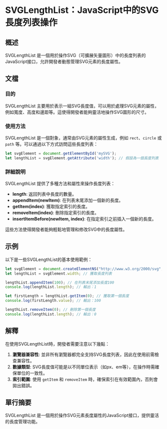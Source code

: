 <!--
Meta Description: # SVGLengthList：JavaScript中的SVG長度列表操作 ## 概述 SVGLengthList 是一個用於操作SVG（可擴展矢量圖形）中的長度列表的JavaScript接口，允許開發者動態管理SVG元素的長度屬性。 ## 文檔 ### 目的 SVGLengthList 主要用於表...
Meta Keywords: lengthlist, svglengthlist, let, svgelement, length
-->

# SVGLengthList：JavaScript中的SVG長度列表操作

## 概述
SVGLengthList 是一個用於操作SVG（可擴展矢量圖形）中的長度列表的JavaScript接口，允許開發者動態管理SVG元素的長度屬性。

## 文檔
### 目的
SVGLengthList 主要用於表示一組SVG長度值，可以用於處理SVG元素的屬性，例如寬度、高度和邊距等。這使得開發者能夠靈活地操作SVG圖形的尺寸。

### 使用方法
SVGLengthList 是一個對象，通常由SVG元素的屬性生成，例如 `rect`、`circle` 或 `path` 等。可以通過以下方式訪問這些長度列表：

```javascript
let svgElement = document.getElementById('mySVG');
let lengthList = svgElement.getAttribute('width'); // 假設為一個長度列表
```

### 詳細說明
SVGLengthList 提供了多種方法和屬性來操作長度列表：

- **length**: 返回列表中長度的數量。
- **appendItem(newItem)**: 在列表末尾添加一個新的長度。
- **getItem(index)**: 獲取指定索引的長度。
- **removeItem(index)**: 刪除指定索引的長度。
- **insertItemBefore(newItem, index)**: 在指定索引之前插入一個新的長度。

這些方法使得開發者能夠輕鬆地管理和修改SVG中的長度屬性。

## 示例
以下是一些SVGLengthList的基本使用範例：

```javascript
let svgElement = document.createElementNS("http://www.w3.org/2000/svg", "rect");
let lengthList = svgElement.width; // 獲取長度列表

lengthList.appendItem(100); // 在列表末尾添加長度100
console.log(lengthList.length); // 輸出：1

let firstLength = lengthList.getItem(0); // 獲取第一個長度
console.log(firstLength.value); // 輸出：100

lengthList.removeItem(0); // 刪除第一個長度
console.log(lengthList.length); // 輸出：0
```

## 解釋
在使用SVGLengthList時，開發者需要注意以下幾點：

1. **瀏覽器兼容性**: 並非所有瀏覽器都完全支持SVG長度列表，因此在使用前需檢查兼容性。
2. **數據類型**: SVG長度值可能是以不同單位表示（如px、em等），在操作時需確保單位的一致性。
3. **索引範圍**: 使用 `getItem` 和 `removeItem` 時，確保索引在有效範圍內，否則會拋出錯誤。

## 單行摘要
SVGLengthList 是一個用於操作SVG元素長度屬性的JavaScript接口，提供靈活的長度管理功能。